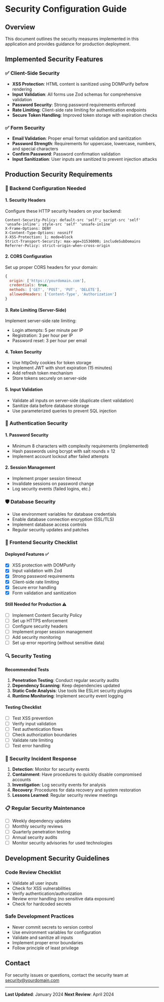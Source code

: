 # Security Configuration Guide

## Overview
This document outlines the security measures implemented in this application and provides guidance for production deployment.

## Implemented Security Features

### ✅ Client-Side Security
- **XSS Protection**: HTML content is sanitized using DOMPurify before rendering
- **Input Validation**: All forms use Zod schemas for comprehensive validation
- **Password Security**: Strong password requirements enforced
- **Rate Limiting**: Client-side rate limiting for authentication endpoints
- **Secure Token Handling**: Improved token storage with expiration checks

### ✅ Form Security
- **Email Validation**: Proper email format validation and sanitization
- **Password Strength**: Requirements for uppercase, lowercase, numbers, and special characters
- **Confirm Password**: Password confirmation validation
- **Input Sanitization**: User inputs are sanitized to prevent injection attacks

## Production Security Requirements

### 🔧 Backend Configuration Needed

#### 1. Security Headers
Configure these HTTP security headers on your backend:

```http
Content-Security-Policy: default-src 'self'; script-src 'self' 'unsafe-inline'; style-src 'self' 'unsafe-inline'
X-Frame-Options: DENY
X-Content-Type-Options: nosniff
X-XSS-Protection: 1; mode=block
Strict-Transport-Security: max-age=31536000; includeSubDomains
Referrer-Policy: strict-origin-when-cross-origin
```

#### 2. CORS Configuration
Set up proper CORS headers for your domain:

```javascript
{
  origin: ['https://yourdomain.com'],
  credentials: true,
  methods: ['GET', 'POST', 'PUT', 'DELETE'],
  allowedHeaders: ['Content-Type', 'Authorization']
}
```

#### 3. Rate Limiting (Server-Side)
Implement server-side rate limiting:
- Login attempts: 5 per minute per IP
- Registration: 3 per hour per IP
- Password reset: 3 per hour per email

#### 4. Token Security
- Use httpOnly cookies for token storage
- Implement JWT with short expiration (15 minutes)
- Add refresh token mechanism
- Store tokens securely on server-side

#### 5. Input Validation
- Validate all inputs on server-side (duplicate client validation)
- Sanitize data before database storage
- Use parameterized queries to prevent SQL injection

### 🔐 Authentication Security

#### 1. Password Security
- Minimum 8 characters with complexity requirements (implemented)
- Hash passwords using bcrypt with salt rounds ≥ 12
- Implement account lockout after failed attempts

#### 2. Session Management
- Implement proper session timeout
- Invalidate sessions on password change
- Log security events (failed logins, etc.)

### 🛡️ Database Security
- Use environment variables for database credentials
- Enable database connection encryption (SSL/TLS)
- Implement database access controls
- Regular security updates and patches

### 📱 Frontend Security Checklist

#### Deployed Features ✅
- [x] XSS protection with DOMPurify
- [x] Input validation with Zod
- [x] Strong password requirements
- [x] Client-side rate limiting
- [x] Secure error handling
- [x] Form validation and sanitization

#### Still Needed for Production ⚠️
- [ ] Implement Content Security Policy
- [ ] Set up HTTPS enforcement
- [ ] Configure security headers
- [ ] Implement proper session management
- [ ] Add security monitoring
- [ ] Set up error reporting (without sensitive data)

### 🔍 Security Testing

#### Recommended Tests
1. **Penetration Testing**: Conduct regular security audits
2. **Dependency Scanning**: Keep dependencies updated
3. **Static Code Analysis**: Use tools like ESLint security plugins
4. **Runtime Monitoring**: Implement security event logging

#### Testing Checklist
- [ ] Test XSS prevention
- [ ] Verify input validation
- [ ] Test authentication flows
- [ ] Check authorization boundaries
- [ ] Validate rate limiting
- [ ] Test error handling

### 🚨 Security Incident Response
1. **Detection**: Monitor for security events
2. **Containment**: Have procedures to quickly disable compromised accounts
3. **Investigation**: Log security events for analysis
4. **Recovery**: Procedures for data recovery and system restoration
5. **Lessons Learned**: Regular security review meetings

### 📋 Regular Security Maintenance
- [ ] Weekly dependency updates
- [ ] Monthly security reviews
- [ ] Quarterly penetration testing
- [ ] Annual security audits
- [ ] Monitor security advisories for used technologies

## Development Security Guidelines

### Code Review Checklist
- Validate all user inputs
- Check for XSS vulnerabilities
- Verify authentication/authorization
- Review error handling (no sensitive data exposure)
- Check for hardcoded secrets

### Safe Development Practices
- Never commit secrets to version control
- Use environment variables for configuration
- Validate and sanitize all inputs
- Implement proper error boundaries
- Follow principle of least privilege

## Contact
For security issues or questions, contact the security team at security@yourdomain.com

---
**Last Updated**: January 2024
**Next Review**: April 2024
